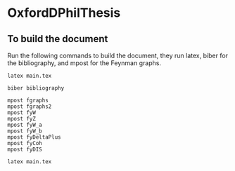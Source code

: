 # OxfordDPhilThesis

## To build the document

Run the following commands to build the document, they run latex, biber for the bibliography, and mpost for the Feynman graphs.

```
latex main.tex

biber bibliography

mpost fgraphs
mpost fgraphs2
mpost fyW
mpost fyZ
mpost fyW_a
mpost fyW_b
mpost fyDeltaPlus
mpost fyCoh
mpost fyDIS

latex main.tex
```
